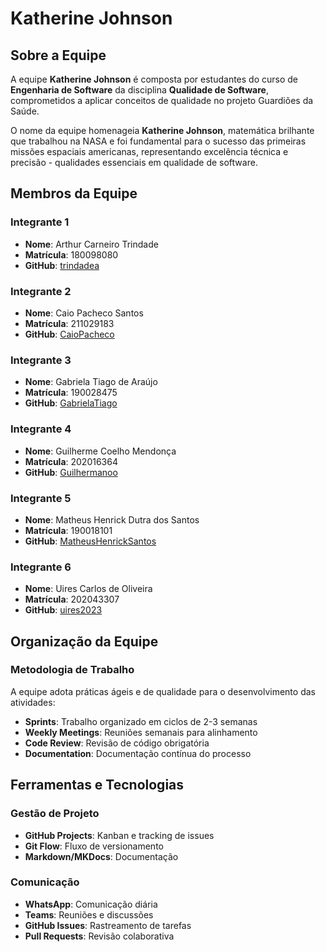# Katherine Johnson

## Sobre a Equipe

A equipe **Katherine Johnson** é composta por estudantes do curso de **Engenharia de Software** da disciplina **Qualidade de Software**, comprometidos a aplicar conceitos de qualidade no projeto Guardiões da Saúde.

O nome da equipe homenageia **Katherine Johnson**, matemática brilhante que trabalhou na NASA e foi fundamental para o sucesso das primeiras missões espaciais americanas, representando excelência técnica e precisão - qualidades essenciais em qualidade de software.

## Membros da Equipe

### Integrante 1

-   **Nome**: Arthur Carneiro Trindade
-   **Matrícula**: 180098080
-   **GitHub**: [trindadea](https://github.com/trindadea)
<!-- -   **Papel**: [Função na equipe]
-   **Especialidades**: [Áreas de conhecimento] -->

### Integrante 2

-   **Nome**: Caio Pacheco Santos
-   **Matrícula**: 211029183
-   **GitHub**: [CaioPacheco](https://github.com/CaioPacheco)
<!-- -   **Papel**: [Função na equipe]
-   **Especialidades**: [Áreas de conhecimento] -->

### Integrante 3

-   **Nome**: Gabriela Tiago de Araújo
-   **Matrícula**: 190028475
-   **GitHub**: [GabrielaTiago](https://github.com/GabrielaTiago)
<!-- -   **Papel**: [Função na equipe]
-   **Especialidades**: [Áreas de conhecimento] -->

### Integrante 4

-   **Nome**: Guilherme Coelho Mendonça
-   **Matrícula**: 202016364
-   **GitHub**: [Guilhermanoo](https://github.com/Guilhermanoo)
<!-- -   **Papel**: [Função na equipe]
-   **Especialidades**: [Áreas de conhecimento] -->

### Integrante 5

-   **Nome**: Matheus Henrick Dutra dos Santos
-   **Matrícula**: 190018101
-   **GitHub**: [MatheusHenrickSantos](https://github.com/MatheusHenrickSantos)
<!-- -   **Papel**: [Função na equipe]
-   **Especialidades**: [Áreas de conhecimento] -->

### Integrante 6

-   **Nome**: Uires Carlos de Oliveira
-   **Matrícula**: 202043307
-   **GitHub**: [uires2023](https://github.com/uires2023)
<!-- -   **Papel**: [Função na equipe]
-   **Especialidades**: [Áreas de conhecimento] -->

## Organização da Equipe

### Metodologia de Trabalho

A equipe adota práticas ágeis e de qualidade para o desenvolvimento das atividades:

-   **Sprints**: Trabalho organizado em ciclos de 2-3 semanas
-   **Weekly Meetings**: Reuniões semanais para alinhamento
-   **Code Review**: Revisão de código obrigatória
-   **Documentation**: Documentação contínua do processo
<!-- -   **Testing**: Testes automatizados e manuais -->

## Ferramentas e Tecnologias

### Gestão de Projeto

-   **GitHub Projects**: Kanban e tracking de issues
-   **Git Flow**: Fluxo de versionamento
-   **Markdown/MKDocs**: Documentação

### Comunicação

-   **WhatsApp**: Comunicação diária
-   **Teams**: Reuniões e discussões
-   **GitHub Issues**: Rastreamento de tarefas
-   **Pull Requests**: Revisão colaborativa

<!-- ### Qualidade de Software

-   **Testes Unitários**: Jest (JavaScript)
-   **Análise Estática**: ESLint
-   **Cobertura de Código**: SimpleCov
-   **CI/CD**: GitHub Actions -->
